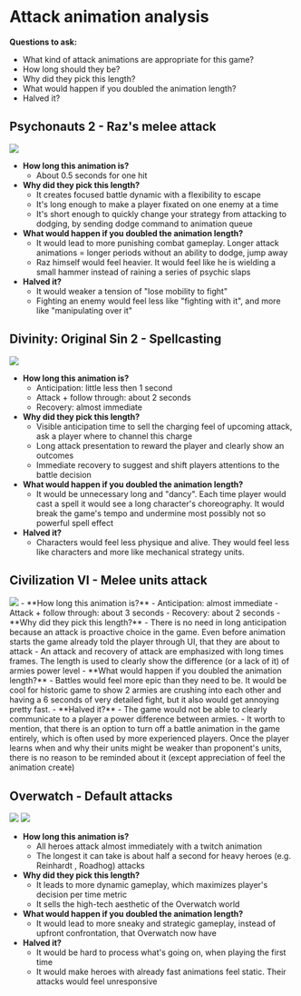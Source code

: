 # Attack animation analysis
**Questions to ask:**
- What kind of attack animations are appropriate for this game?
- How long should they be?
- Why did they pick this length?
- What would happen if you doubled the animation length?
- Halved it?

## Psychonauts 2 - Raz's melee attack
![](https://media.giphy.com/media/Srfi8GBVmNtxXDTd9G/giphy.gif)
- **How long this animation is?**
	- About 0.5 seconds for one hit 
- **Why did they pick this length?**
	- It creates focused battle dynamic with a flexibility to escape
	- It's long enough to make a player fixated on one enemy at a time
	- It's short enough to quickly change your strategy from attacking to dodging, by sending dodge command to animation queue
- **What would happen if you doubled the animation length?**
	- It would lead to more punishing combat gameplay. Longer attack animations = longer periods without an ability to dodge, jump away
	- Raz himself would feel heavier. It would feel like he is wielding a small hammer instead of  raining a series of psychic slaps
- **Halved it?**
	- It would weaker a tension of "lose mobility to fight"
	- Fighting an enemy would feel less like "fighting with it", and more like "manipulating over it"

## Divinity: Original Sin 2 - Spellcasting
![](https://media.giphy.com/media/yqqtg3Pv65yYO2sU2W/giphy.gif)
- **How long this animation is?**
	- Anticipation: little less then 1 second
	- Attack + follow through:  about 2 seconds
	- Recovery: almost immediate 
- **Why did they pick this length?**
	- Visible anticipation time to sell the charging feel of upcoming attack, ask a player where to channel this charge
	- Long attack presentation to reward the player and clearly show an outcomes
	- Immediate recovery to suggest and shift players attentions to the battle decision
- **What would happen if you doubled the animation length?**
	- It would be unnecessary long and "dancy". Each time player would cast a spell it would see a long character's choreography. It would break the game's tempo and undermine most possibly not so powerful spell effect 
- **Halved it?**
	- Characters would feel less physique and alive. They would feel less like characters and more like mechanical strategy units. 


## Civilization VI - Melee units attack 
<img src="/gifs/10_Minutes_of_War_and_Combat__Civilization_6.gif">
- **How long this animation is?**
	- Anticipation: almost immediate
	- Attack + follow through:  about 3 seconds
	- Recovery: about 2 seconds
- **Why did they pick this length?**
	- There is no need in long anticipation because an attack is proactive choice in the game. Even before animation starts the game already told the player through UI, that they are about to attack
	- An attack and recovery of attack are emphasized with long times frames. The length is used to clearly show the difference (or a lack of it) of armies power level
- **What would happen if you doubled the animation length?**
	- Battles would feel more epic than they need to be. It would be cool for historic game to show 2 armies are crushing into each other and having a 6 seconds of very detailed fight, but it also would get annoying pretty fast. 
- **Halved it?**
	- The game would not be able to clearly communicate to a player a power difference between armies.
	- It worth to mention, that there is an option to turn off a battle animation in the game entirely, which is often used by more experienced players. Once the player learns when and why their units might be weaker than proponent's units, there is no reason to be reminded about it (except appreciation of feel the animation create)


## Overwatch - Default attacks
![](https://media.giphy.com/media/3MUZocrnvot2A4L8rW/giphy.gif) ![](https://media.giphy.com/media/RyBYgQD0nQbb154czF/giphy.gif)
- **How long this animation is?**
	- All heroes attack almost immediately with a twitch animation
	- The longest it can take is about half a second for heavy heroes (e.g. Reinhardt , Roadhog) attacks
- **Why did they pick this length?**
	- It leads to more dynamic gameplay, which maximizes player's decision per time metric
	- It sells the high-tech aesthetic of the Overwatch world
- **What would happen if you doubled the animation length?**
	- It would lead to more sneaky and strategic gameplay, instead of upfront confrontation, that Overwatch now have  
- **Halved it?**
	- It would be hard to process what's going on, when playing the first time
	- It would make heroes with already fast animations feel static. Their attacks would feel unresponsive
